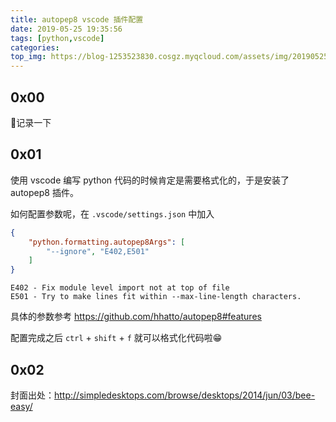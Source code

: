 ```yaml
---
title: autopep8 vscode 插件配置
date: 2019-05-25 19:35:56
tags: [python,vscode]
categories:
top_img: https://blog-1253523830.cosgz.myqcloud.com/assets/img/20190525194419.png
---
```


## 0x00

📝记录一下

<!--more-->

## 0x01

使用 vscode 编写 python 代码的时候肯定是需要格式化的，于是安装了 autopep8 插件。

如何配置参数呢，在 `.vscode/settings.json` 中加入

```json
{
    "python.formatting.autopep8Args": [
        "--ignore", "E402,E501"
    ]
}
```

```
E402 - Fix module level import not at top of file
E501 - Try to make lines fit within --max-line-length characters.
```

具体的参数参考 https://github.com/hhatto/autopep8#features

配置完成之后 `ctrl` + `shift` + `f` 就可以格式化代码啦😁

## 0x02

封面出处：http://simpledesktops.com/browse/desktops/2014/jun/03/bee-easy/